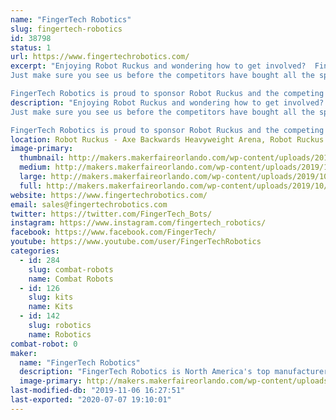 ```yaml
---
name: "FingerTech Robotics"
slug: fingertech-robotics
id: 38798
status: 1
url: https://www.fingertechrobotics.com/
excerpt: "Enjoying Robot Ruckus and wondering how to get involved?  FingerTech Robotics can get you started in combat robots!  We sell everything you need for your first bot: wheels, motors, electronics, batteries, hardware; or take home a whole \"Viper\" robot kit!
Just make sure you see us before the competitors have bought all the spare parts!  :D

FingerTech Robotics is proud to sponsor Robot Ruckus and the competing teams."
description: "Enjoying Robot Ruckus and wondering how to get involved?  FingerTech Robotics can get you started in combat robots!  We sell everything you need for your first bot: wheels, motors, electronics, batteries, hardware; or take home a whole \"Viper\" robot kit!
Just make sure you see us before the competitors have bought all the spare parts!  :D

FingerTech Robotics is proud to sponsor Robot Ruckus and the competing teams."
location: Robot Ruckus - Axe Backwards Heavyweight Arena, Robot Ruckus - Small Arena, Spirit Building
image-primary:
  thumbnail: http://makers.makerfaireorlando.com/wp-content/uploads/2019/10/Booth-Kurtis-150x150.jpg
  medium: http://makers.makerfaireorlando.com/wp-content/uploads/2019/10/Booth-Kurtis-300x225.jpg
  large: http://makers.makerfaireorlando.com/wp-content/uploads/2019/10/Booth-Kurtis-1024x768.jpg
  full: http://makers.makerfaireorlando.com/wp-content/uploads/2019/10/Booth-Kurtis.jpg
website: https://www.fingertechrobotics.com/
email: sales@fingertechrobotics.com
twitter: https://twitter.com/FingerTech_Bots/
instagram: https://www.instagram.com/fingertech_robotics/
facebook: https://www.facebook.com/FingerTech/
youtube: https://www.youtube.com/user/FingerTechRobotics
categories:
  - id: 284
    slug: combat-robots
    name: Combat Robots
  - id: 126
    slug: kits
    name: Kits
  - id: 142
    slug: robotics
    name: Robotics
combat-robot: 0
maker:
  name: "FingerTech Robotics"
  description: "FingerTech Robotics is North America's top manufacturer of combat robotics parts.  If you're interested in building your first combat robot, check out the \"Viper\" Combat Robot kit, which includes everything you need to build a fully functional, competitive 1lb antweight. FingerTech also carries a complete line of wheels, motors, electronics, and other components if you want to build a bot from the ground up. Worldwide shipping! Head over to www.FingerTechRobotics.com."
  image-primary: http://makers.makerfaireorlando.com/wp-content/uploads/2019/10/FingerTech-Logo-Maker-Faire-1024x238.png
last-modified-db: "2019-11-06 16:27:51"
last-exported: "2020-07-07 19:10:01"
---
```

